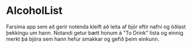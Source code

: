 AlcoholList
===========
Farsíma app sem að gerir notenda kleift að leita af bjór eftir nafni og öðlast þekkingu um hann.
Notandi getur bætt honum á "To Drink" lista og einnig merkt þá bjóra sem hann hefur smakkar og gefið þeim einkunn.
